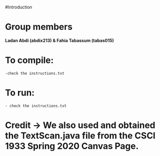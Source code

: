 #Introduction 

# Group members
**Ladan Abdi (abdix213) & Fahia Tabassum (tabas015)**


# To compile:
	-check the instructions.txt
	
# To run:
	- check the instructions.txt

# Credit -> We also used and obtained the TextScan.java file from the CSCI 1933 Spring 2020 Canvas Page.
